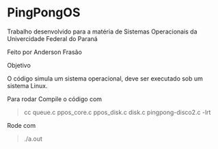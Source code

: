# PingPongOS

Trabalho desenvolvido para a matéria de Sistemas Operacionais da Univercidade Federal do Paraná

Feito por Anderson Frasão

Objetivo

O código simula um sistema operacional, deve ser executado sob um sistema Linux.

Para rodar
Compile o código com 

> cc queue.c ppos_core.c ppos_disk.c disk.c pingpong-disco2.c -lrt

Rode com

> ./a.out
